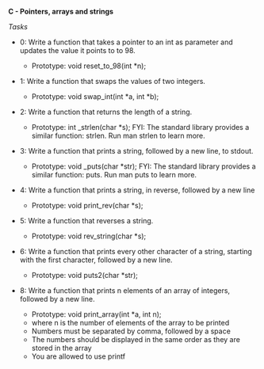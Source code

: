 **C - Pointers, arrays and strings**


*Tasks*

* 0: Write a function that takes a pointer to an int as parameter and updates the value it points to to 98.
	* Prototype: void reset_to_98(int *n);


* 1: Write a function that swaps the values of two integers.
	* Prototype: void swap_int(int *a, int *b);


* 2: Write a function that returns the length of a string.
	* Prototype: int _strlen(char *s);
FYI: The standard library provides a similar function: strlen. Run man strlen to learn more.


* 3: Write a function that prints a string, followed by a new line, to stdout.
	* Prototype: void _puts(char *str);
FYI: The standard library provides a similar function: puts. Run man puts to learn more.


* 4: Write a function that prints a string, in reverse, followed by a new line
	* Prototype: void print_rev(char *s);


* 5: Write a function that reverses a string.
	* Prototype: void rev_string(char *s);


* 6: Write a function that prints every other character of a string, starting with the first character, followed by a new line.
	* Prototype: void puts2(char *str);


* 8: Write a function that prints n elements of an array of integers, followed by a new line.
	* Prototype: void print_array(int *a, int n);
	* where n is the number of elements of the array to be printed
	* Numbers must be separated by comma, followed by a space
	* The numbers should be displayed in the same order as they are stored in the array
	* You are allowed to use printf




